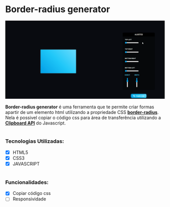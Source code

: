 
# **Border-radius generator**

![img](https://github.com/savioDamasceno/GifsReadme/blob/main/Border-radius%20generator.gif?raw=true)


**Border-radius generator** é uma ferramenta que te permite criar formas apartir de um elemento html utilizando a propriedade CSS **[border-radius](https://developer.mozilla.org/pt-BR/docs/Web/CSS/border-radius)**. Nela é possivel copiar o código css para área de transferência utilizando a **[Clipboard API](https://developer.mozilla.org/en-US/docs/Web/API/Clipboard_API)** do Javascript.

#

### **Tecnologias Utilizadas:** 
- [x] HTML5
- [x] CSS3
- [x] JAVASCRIPT 

#
### **Funcionalidades:**
- [x] Copiar código css
- [ ] Responsividade